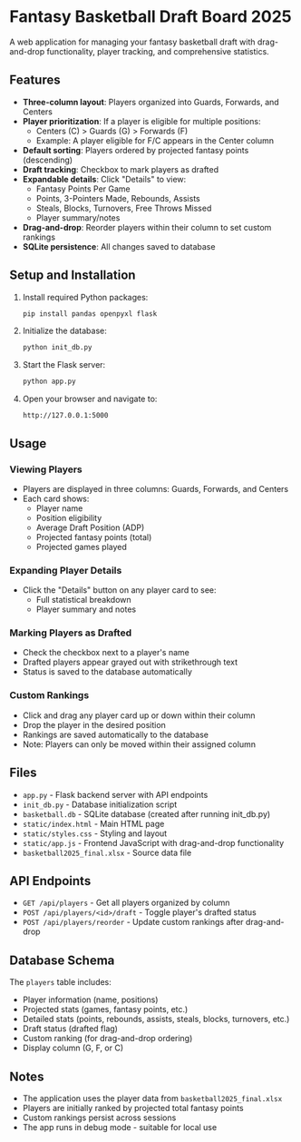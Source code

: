 # Fantasy Basketball Draft Board 2025

A web application for managing your fantasy basketball draft with drag-and-drop functionality, player tracking, and comprehensive statistics.

## Features

- **Three-column layout**: Players organized into Guards, Forwards, and Centers
- **Player prioritization**: If a player is eligible for multiple positions:
  - Centers (C) > Guards (G) > Forwards (F)
  - Example: A player eligible for F/C appears in the Center column
- **Default sorting**: Players ordered by projected fantasy points (descending)
- **Draft tracking**: Checkbox to mark players as drafted
- **Expandable details**: Click "Details" to view:
  - Fantasy Points Per Game
  - Points, 3-Pointers Made, Rebounds, Assists
  - Steals, Blocks, Turnovers, Free Throws Missed
  - Player summary/notes
- **Drag-and-drop**: Reorder players within their column to set custom rankings
- **SQLite persistence**: All changes saved to database

## Setup and Installation

1. Install required Python packages:
   ```bash
   pip install pandas openpyxl flask
   ```

2. Initialize the database:
   ```bash
   python init_db.py
   ```

3. Start the Flask server:
   ```bash
   python app.py
   ```

4. Open your browser and navigate to:
   ```
   http://127.0.0.1:5000
   ```

## Usage

### Viewing Players
- Players are displayed in three columns: Guards, Forwards, and Centers
- Each card shows:
  - Player name
  - Position eligibility
  - Average Draft Position (ADP)
  - Projected fantasy points (total)
  - Projected games played

### Expanding Player Details
- Click the "Details" button on any player card to see:
  - Full statistical breakdown
  - Player summary and notes

### Marking Players as Drafted
- Check the checkbox next to a player's name
- Drafted players appear grayed out with strikethrough text
- Status is saved to the database automatically

### Custom Rankings
- Click and drag any player card up or down within their column
- Drop the player in the desired position
- Rankings are saved automatically to the database
- Note: Players can only be moved within their assigned column

## Files

- `app.py` - Flask backend server with API endpoints
- `init_db.py` - Database initialization script
- `basketball.db` - SQLite database (created after running init_db.py)
- `static/index.html` - Main HTML page
- `static/styles.css` - Styling and layout
- `static/app.js` - Frontend JavaScript with drag-and-drop functionality
- `basketball2025_final.xlsx` - Source data file

## API Endpoints

- `GET /api/players` - Get all players organized by column
- `POST /api/players/<id>/draft` - Toggle player's drafted status
- `POST /api/players/reorder` - Update custom rankings after drag-and-drop

## Database Schema

The `players` table includes:
- Player information (name, positions)
- Projected stats (games, fantasy points, etc.)
- Detailed stats (points, rebounds, assists, steals, blocks, turnovers, etc.)
- Draft status (drafted flag)
- Custom ranking (for drag-and-drop ordering)
- Display column (G, F, or C)

## Notes

- The application uses the player data from `basketball2025_final.xlsx`
- Players are initially ranked by projected total fantasy points
- Custom rankings persist across sessions
- The app runs in debug mode - suitable for local use
